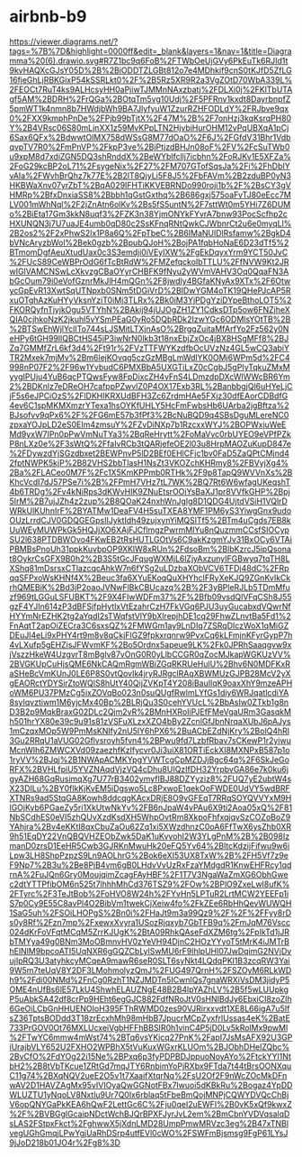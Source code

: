 # airbnb-b9
https://viewer.diagrams.net/?tags=%7B%7D&highlight=0000ff&edit=_blank&layers=1&nav=1&title=Diagramma%20(6).drawio.svg#R7Z1bc9q6FoB%2FTWbOeUjGVy6PkEuTk6RJId1t9kvHAQXcGJsY05D%2B%2BiODDTZLGBt812o7e4MDhkif9cnS0tKJfD5ZfLG16fjeGhLjRBKGixP54kSSRLkt0%2F%2B5Rz5XR9R2a3VgZOtD70WbA339L%2FEOCt7RuT4ks9ALHcsyHH0aPjiwTJMMnNAxzbatj%2FDLXi0j%2FKlTbUTAgf5AM%2BDRH%2FrQGa%2BOtqTm5vg10Udj%2F5PFRnv1kxdt8DayrbnpfZ5pmWT1k4nmn8b7HWdjbWh9BA7JlyfyuW1ZzurRZHFODLdY%2FRJbve9qx0%2FXX9kmphPnDe%2FPjb99bTjtX%2F47M%2B%2F7onHzj3kqKsrqPH80Y%2B4VRsc06S80mLjnXX1z59MvKPpLTN2HjvbiHurOHM12vPqUBXqA1pCj6Sax6QFx%2BdwwtOlMX758dWSsG8M77dOaO%2F6J%2FGfdV31Bhr1VdbqvpTV7R0%2FmPnVP%2FkpP3ve%2BjPtjzdBHJn08oF%2FV%2FcSuTWb0u9xpM8d7xdiZGN5DQ3shRnddX%2BeWYblfcllj7icbhn%2FoRJKv1E5XFZa%2FoG29kcBP2oL71%2FsygeNix%2F27%2FM707GTofSqsJa%2Fi%2FhDbIYvAIa%2FWvhBrQhz7k77E%2B2lT8QjyLi5F8J5%2FbFAVm%2B2zduBP0yN3HKBWaXnv07yrZbT%2BqA029IFHTiKKVEBRNDo990roji1b%2F%2BsCY3gVHMRp%2BfxDnxiaSS8%2Bbbh1qGstGxthq%2B686gxj575oaFvTJ80eEcc7MLV001mWhNql%2F2jZnAtn6olKv%2Bs5fS5untN%2F7sttWt0m5YHi7Z6DUMo%2BiEta17Gm3kkN8uqf3%2FZK3n38YjmONYkFYvrA7bnw93PocScfhp2cHXUNQN3j7U7uaJE4umb0qD80c2SsKFnqRNtQwkCJWbnrCt2u6e0myqLl%2B2os2%2F2xPhwS2lx1P8a6Q%2FpTbeC%2B6IMaNUlDlRsfamw%2BgkD4bVNcAryzbWol%2Bek0gzb%2BpubQJoH%2BojPA1fqbHoNaE6D23dTf5%2BTmomDgfAeuXtudUax0c3S3emdji0iVEyIXW%2FgEkDqyxYrm9YCT50JvC%2FUcS89CeWBPrOdG6fTcBtRdW%2FMZefqckoIbTTLU%2FfNVW9Kt2JRwIGlVAMCNSwLcXkvzgCBaOYyrCHBFK9fNyu2yWVmVAHV3Oq0QqaFN3AbGcOum79i0eVofGznrMkJlH4mQGn%2F8jwdly4BGfaKNyAx9XTx%2F6OtwycGpEvR13XwtSqUTNpxb0SNm5tDGiVrD%2BIDwYGM4oTK19QHePJcAP5RxuOTghAzKuHYyVksnYziT0iMj3TLRx%2Bk0iM3YjPDgYziDYpeBthoLOT5%2FKORQyfnTjyjkOgu5VTYhN%2BAkij94jUJOgZH1ZY1CdksDTp5ow6FNZjheXQIA0cjhkoNzK2jkuhl5vYSmPEaG0yRo5DQbRDk2IzwYGc6ODMlsYOtTB%2B%2BTSwEhWjlYclITo744sLJSMitLTXjnAsO%2BrggZuitaMfArfYo2Fz562y0NeHPy6tGH99IlQBCtHS45jP3iwNrN0lkb3t18nxEbjZxOc4jBX8HSgMFf8%2BJZq7GMMfZrL6kf3d4%2Ft91r%2FVzTTFWYKzdfbOcUVzNz4GL5wCQ3abiYTR2Mxek7mjMv%2Bm6lejKOvqg5czGzMBgLmWdlYK0OMj6WPm5d%2FC4998nP07F2%2F96w1YvbudC6PMXBbA5UXGTiLxZ0cCgbJ5gPIyTqkuZMxMyygIPUju4YuB6qcPTQwsFyw8FpDixcZH4vFnS4LDmzdpDXcWlWWcBR6Ym2%2BDKnlz7eDReOH7cafppPZwvlZ0P4OX17Exb3RL%2BanbbgjQl6uHYeLjCjF5s6eJPCiOzS%2FlDKHIKRXUdBFH3Zc6ZrdmHAe5FXjz30dfEAorCDBdfG4ev6C1spMKMXmzrYTexa1hsOYKfUHLY5HcFmFwbsHb6UArba2jgBftza%2BJsofvv9qPx6%2F%2FG6mE57b3fPf3%2BcNuBQD9q4SBsDguMLereNC0zpxaYOJpLD2eS0EIm4zmsuY%2FZvDiNXp7b1RzcxxWYJ%2BOPWxjuWeEMd9yxW7IPn0pPwVmNuTYa3%2BqReHrytt%2FoMaVvc0rbUYEO9eVPfPZkP8nLXz0e%2F3sWtQ%2FfaIvRCb3tQARjefeOE2l03u8HrpMAOZuKupD847e%2FDywzdYjSGzdbxet2BEWPnvP5lD2BEf0EHlCFjc1bv0FaD5ZaQPtCMjnd42fptNWPK5kjP%2B82VHS2bbTlasH1NsZt3VKOZchKHRmy8%2FBVyjXg4%2Ba%2FLACeo0M7F%2Fc1X5KmKPPmb0RTHk%2F9p8TapQ9WVVnXs%2BKhcVcdI7dJ57PSe7i%2B%2FPmH7VHz7tL7WK%2BQ7Rt6W6wfagUKeqshT4b6TRDg%2Fv4kNiRps3dKWvHIK9ZNuEtsrOOiYsBaXJ1pr8VVfkGHP%2Bpj5IrM%2B7ujJZh4z2zup%2B8QOaK24nxhWnJgIg8D1QDG4UjtdVSiH1VQlrDWRkUlKUhnIrF%2BYATMw1DeaFV4H5suTXEA8YMF1PM6yS3YiwgGnx9udoOUzLrrdCJV0GDQGEGpsIIJyktIdh49zujxynYiMQSlTf5%2BTm4uCgds7EB8kUuWEyMUWPkGk5HQJjXO6XAjFJCflmgzPwrmMIYu8nQuzmmCCsfSIOCypSU2l638PTDBWOvo4FKwEB2tRsHUTLGOtVs6C9akKzgmYJv31BxOCy6VTAiPBMBsPnoUh31ppkKuvbpOP9XKlW8xRUn%2FdsoBm%2BlbKzrcJ5ipQsonat8OykrCsGFX9B0h2%2B3S5tGcJFqugWXMjL6lZjyAxzunyIFGBwyq7tqTH8LXShq81mDsrsxCTlazcqcAhkW7n6fYSg2uLDzbaXObVCV6TFDj48dC%2FRpqqSFPxoWsKHNf4X%2Beuc3fa6XYuEKoqQuXHYhcIFRyXeKJQ9ZGnKvIkCkrhQMEBiK%2Bd3jP2oaoJVNwFlBkCBUcazq%2B%2F3yBPleRJLb5TDmMfuzf969tLGGuLSFUBKT%2F9X4FIwWDFm37%2F%2Bfb09vsdQlVFqCSh8J55gzF4YJIn614zP3dBFSjfpHytlxVtEzahrCzH7FkVGq6PJU3uyGucabxdVQwrNfHYYmNrEZHK2tg2aYqdI2sTWqfstVlY9bXlrepjhDE1cq29FhwZLnvtBa5Fd1%2FnAqtT2apOiZECra3C6sxsQZ%2FMWGm1ay9LnDIq7ZSRqDIczWoX1qMiGZDEuJl4eLi9xPHY4rt9m8v8qCkjFlGZ9fpkxrqnrw9PvxCq6kLFmjnKFyrGypP7h4vLXufp5gEHZisJFWvmKF%2Bo5Ordnx5apeue9LK%2Fk0JPRhSaaqgvw9xjVszzHkeW4UzgvrT8mBglv87vOnG0R0yLlbCCGR0qZocMJkapWGKUzVV%2BVGKUpCuHjsQME6NkCAQmRgmWBiZGqRKRUeHulU%2Bhv6N0MDFKxRaSHeBcVmKUnJ0LE6P8S0vtQovIk4jryRJRgclRAqXBWMUzGJPB28McV2yXgEAORctYDYSirZtoWQlS8hUtY40QijZVKpT4Y208iBauIlqK9oaxXhY9mzeAPHoWM6PU37PMzCg5ixZOVqBo023n0suQUgfRwlmLYfGs1diy6WRJqatlcdiYA8syIqvztiwm1M6yjcMx40Bp%2BLRjQu3S0cehYVUcL%2BbAsIw0ZTkb1g8nD3B2p9MqkBraxG02DLc2Qjm2vR%2BMnHXRoIiPJEfFMeVgaURm3GasqkMh501hrYX80e39c9u91s81zVSFuXLzxXZO4bBy2ZcnlGfJbnNrqaXUbJ6pAJys1mCzqxMOp5W9PmMsKNlfy2nU5lY6hPX6%2BuACbEZdNjKry%2BolQ4hRl3Gu2RRqU1aVUG02Gflvsroyh5fvn4%2BPwu9fd7LzbfRbav7sCKewP1r2yiwuMcnWIh6ZMWCXVd09zaezhfKzIfycvr0Ji3uiX81ORTiEckXI8MXNPxB587p1o1ryVV%2BJqj%2B1NWApACMKYpgYVWTcgCpMZDJjBgc64q%2F6SkJeGoRFX%2BVHLfpiU5YVZNAqdVjzVQ4cDhu8UIQzIfDH32YrpbvGA86e7k0ku6jgyAZH68GqRusimqXg7U77rB3402ymyfIBJ88DZYyziz8%2FUQ7yE2ubtW4sX23DILu%2BY0flkKjKvEM5iDgswo5Lc8PxwoE1qekOoFWDE0UdVY5wdBRFXTNRs9ad5StqGA8Kowh8ddcqgKAcxDRjE8O9yGFEqT7RRqSOYQVVYxM9HlGOjKyb6PGaeZy5ri1XkUtwNkYv%2FB6nJpaW4vPAu6X9ti2Aoa05xQ%2F81NbSCdhES0eVI5zhQUvXzdKsdXH5WhpOvtRm8XkpoFhfxqjqvSzCOZoBoZ9YAhjra%2Bv4eKKtI8qxCbuZaOu62Zq1xi5XWzdhnzC0oA6FfTwX6ysZhb0XR9h51EqDY22VnQBQVHZEObZwk5DaK1uKvyohI2W3YLgPnM%2B%2B098IzmanD0zrsD1EeHR5Cwb3GJRKnMwuHk20eFQ5Yv64%2BltcKdzijFifwu9w6iLpw3LH8ShpPzpzS9Ln9AOLhrG%2Bok6eXI53UX8TxW%2B%2FH5Vf7z9eF9Np7%2B3u%2Be8PjB4vm6gB0LHdvVvUzRxFzaYMdgdR1KnwEHFRcy1qdrnA%2FuJQn6Gry0MoujqimZcagFAyHBF%2F1T7V3NgaWaZmXG6ObhGwec2dtYTTPfibOM6n525t7lhhhMhCd376TSZ9%2FOw%2BPlO9ZxeLwI8ufK%2FTyrc%2F3TeJtBob%2FoHVO8W24h%2FYvHn5LPTuR2LrtMCW2YEEFp1iS7p0Cy9E55C8avPl4O2BibVm1twekCjXeiw4fo%2FkZEe6RbHhQevWUWQH1SaG5uh%2FSOiLHOPgS%2Bn0i%2FHaJt9m3a99Qz9%2F%2F%2FFyy8rDs0y8Rf%2Fzn7mp%2FxewxXvyra1USozRjqxyb7GbTFB9q%2FmJqM76Vscc024dKrFoVFqtMCqM5ZrrKJUgK%2BtA09RhkQAseFdXZM6tg%2FpIkTd1jJRbTMYya49g0BNm3MoOBmnvHV0zYeVH94DjnC2HOzYYyoT5tMrK4iJMTrBhElNlM9bpcoATI5UqNXR6gGQZCbLylSwMU6rF9lhlpUHl07JwDqimG2NVjDvujIpRQ3U3atyhkcyMCqeA9mawR6seR0SLT6syNkt4LQdqPKl1B3zcqRW3Yai9W5m7teUqV8Y2DF3LMohmolyzQmJ%2FUG497QrnH%2FSZOyM6RLkWDh9%2Fdi00NMd%2FnCg0RzhT1NZJMDTn5ICwnIQs7gnaWRXiVsDM3jidyP5OME4nUfBs6lE57LkU4ShwhELAUZNgE48B2B4lpYAZhLV%2B5f5wLUUpkgP5uAbkSA42df8crPp9HEht6egGJC882FdfNRoJtV0sHNIBdJy6EbxiCI8zoZlh6GeOiLCbGnHHUENOIoH395FThRWMD0zes90VJRirxxvdt1XE8L66igA7u5IfsZ36TptsBODdd3T18zrEcxhMh98mHbB7JpucrMCpZyxfrlUssas4eK%2BatE733PrGOV0Ot76MXLUcxeiVgbHFFhBBSIR0h1vinC4P5jD0Lv5kRolMx9pwMl%2FTwYC6mmw4mWst74%2BTq6vsYKjcq27PnK%2FapI7JsMsAFX92U3GPiUrajbVLY652U2FXHO2WPBhX5tVuKuxWGxrKLUOm%2BJObhDHelZQbc%2BvCfO%2FdYOg22i15Ne%2BPxq6p3fyPDPBDJppuoNoyAYo%2FtckYYl1NtbH2%2B8tVbTKcue1ZRtGd7mqJTY6RnbimYoPjRXbx9FTda7t44tBrsOONXquC11g74%2BXqNQV2ueE2O5v1t7XaaifXtqrNq%2FsU2Of2F9nWcZOcMkDFnwAV2D1HAVZAgMx95vIVIOyaQwGGNotFBx7Iwuoi5dKBkRu%2Bogaz4YpDDWLUZTU1yNqoLV8Nxtlu9Ur7Q0lx6rblaq5tFbeBmQojMNPjCQWYDVQcChBjV6opQNYGaPkKEA6hQwF2LettGc6C%2Fju0qeI2uEWFI%2B0vK5xQf9kwxZ%2F%2BVBGglGcaipNDctWchBJQrBPXFJyrJvL2em%2BmCbnYVDVqsalqDsLAS2FStpxFkct%2FghwwX5jXdnLMD28UmpPmwMRVzc3eg%2B47xTNBlvegUGhGmqjLPwYgjUaRhDSrp4utfEVl0cWO%2FSWFmBjsmsg9FgP61LYsJ9jJoD218b01JO4r%2Fg8%3D
